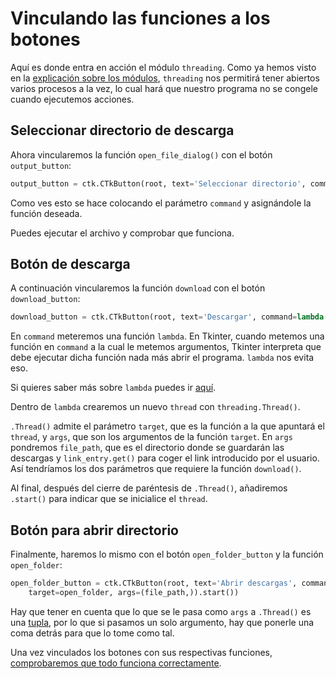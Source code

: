 # Vinculando las funciones a los botones

Aquí es donde entra en acción el módulo `threading`. Como ya hemos visto en la [explicación sobre los módulos](../../primeros_pasos/imports.md), `threading` nos permitirá tener abiertos varios procesos a la vez, lo cual hará que nuestro programa no se congele cuando ejecutemos acciones.

## Seleccionar directorio de descarga

Ahora vincularemos la función `open_file_dialog()` con el botón `output_button`:

```python
output_button = ctk.CTkButton(root, text='Seleccionar directorio', command=open_file_dialog)
```

Como ves esto se hace colocando el parámetro `command` y asignándole la función deseada.

Puedes ejecutar el archivo y comprobar que funciona.

## Botón de descarga

A continuación vincularemos la función `download` con el botón `download_button`:

```python
download_button = ctk.CTkButton(root, text='Descargar', command=lambda: threading.Thread(target=download, args=(file_path, link_entry.get())).start())
```

En `command` meteremos una función `lambda`. En Tkinter, cuando metemos una función en `command` a la cual le metemos argumentos, Tkinter interpreta que debe ejecutar dicha función nada más abrir el programa. `lambda` nos evita eso.

Si quieres saber más sobre `lambda` puedes ir [aquí](https://www.freecodecamp.org/espanol/news/expresiones-lambda-en-python/).

Dentro de `lambda` crearemos un nuevo `thread` con `threading.Thread()`.

 `.Thread()` admite el parámetro `target`, que es la función a la que apuntará el `thread`, y `args`, que son los argumentos de la función `target`. En `args` pondremos `file_path`, que es el directorio donde se guardarán las descargas y `link_entry.get()` para coger el link introducido por el usuario. Así tendríamos los dos parámetros que requiere la función `download()`.

Al final, después del cierre de paréntesis de `.Thread()`, añadiremos `.start()` para indicar que se inicialice el `thread`.

## Botón para abrir directorio

Finalmente, haremos lo mismo con el botón `open_folder_button` y la función `open_folder`:

```python
open_folder_button = ctk.CTkButton(root, text='Abrir descargas', command=lambda: threading.Thread(
    target=open_folder, args=(file_path,)).start())
```

Hay que tener en cuenta que lo que se le pasa como `args` a `.Thread()` es una [tupla](https://ellibrodepython.com/tuplas-python), por lo que si pasamos un solo argumento, hay que ponerle una coma detrás para que lo tome como tal.

Una vez vinculados los botones con sus respectivas funciones, [comprobaremos que todo funciona correctamente](comprobando.md).
